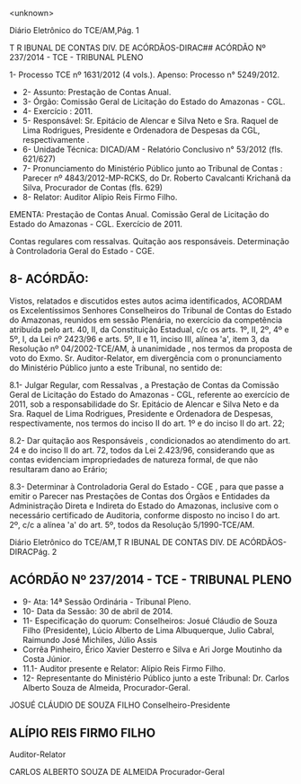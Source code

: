 &lt;unknown&gt;

Diário Eletrônico do TCE/AM,Pág. 1

T R IBUNAL DE CONTAS DIV. DE ACÓRDÃOS-DIRAC## ACÓRDÃO Nº 237/2014 - TCE - TRIBUNAL PLENO

1- Processo TCE nº 1631/2012 (4 vols.). Apenso: Processo n° 5249/2012.

- 2- Assunto: Prestação de Contas Anual.
- 3- Órgão: Comissão Geral de Licitação do Estado do Amazonas - CGL.
- 4- Exercício : 2011.
- 5- Responsável: Sr. Epitácio de Alencar e Silva Neto e Sra. Raquel de Lima Rodrigues, Presidente e Ordenadora de Despesas da CGL, respectivamente .
- 6- Unidade Técnica: DICAD/AM - Relatório Conclusivo n° 53/2012 (fls. 621/627)
- 7-  Pronunciamento  do  Ministério  Público  junto  ao  Tribunal  de  Contas :  Parecer  nº 4843/2012-MP-RCKS, do Dr. Roberto Cavalcanti Krichanã da Silva, Procurador de Contas (fls. 629)
- 8- Relator: Auditor Alípio Reis Firmo Filho.

EMENTA: Prestação de Contas Anual. Comissão  Geral  de  Licitação  do  Estado  do Amazonas - CGL. Exercício de 2011.

Contas  regulares  com  ressalvas. Quitação  aos responsáveis. Determinação à Controladoria Geral do Estado - CGE.

## 8- ACÓRDÃO:

Vistos, relatados e discutidos estes autos acima identificados,  ACORDAM os Excelentíssimos  Senhores  Conselheiros do Tribunal de Contas do Estado do Amazonas, reunidos em sessão Plenária, no exercício da competência atribuída pelo  art. 40, II, da Constituição Estadual, c/c os arts. 1º, II, 2º, 4º e 5º, I, da Lei nº 2423/96 e arts. 5º, II  e  11,  inciso  III,  alínea  'a',  item  3,  da  Resolução  nº  04/2002-TCE/AM, à unanimidade , nos  termos  da  proposta  de  voto  do  Exmo.  Sr.  Auditor-Relator, em divergência com  o pronunciamento do Ministério Público junto a este Tribunal, no sentido de:

8.1- Julgar Regular, com Ressalvas , a Prestação de Contas da Comissão Geral de Licitação do Estado do Amazonas - CGL, referente ao exercício de 2011, sob a responsabilidade  do  Sr.  Epitácio  de  Alencar  e  Silva  Neto  e  da  Sra.  Raquel  de  Lima Rodrigues, Presidente e Ordenadora de Despesas, respectivamente, nos termos do inciso II do art. 1º e do inciso II do art. 22;

8.2-  Dar  quitação  aos  Responsáveis ,  condicionados  ao  atendimento  do art.  24  e  do  inciso  II  do  art.  72,  todos  da  Lei  2.423/96,  considerando  que  as  contas evidenciam impropriedades de natureza formal, de que não resultaram dano ao Erário;

8.3- Determinar à Controladoria Geral do Estado - CGE , para que passe a emitir o Parecer nas Prestações de Contas dos Órgãos e Entidades da Administração Direta  e  Indireta  do  Estado  do  Amazonas,  inclusive  com  o  necessário  certificado  de Auditoria,  conforme  disposto  no  inciso  I  do  art.  2º,  c/c  a  alínea  'a'  do  art.  5º,  todos  da Resolução 5/1990-TCE/AM.

Diário Eletrônico do TCE/AM,T R IBUNAL DE CONTAS DIV. DE ACÓRDÃOS-DIRACPág. 2

## ACÓRDÃO Nº 237/2014 - TCE - TRIBUNAL PLENO

- 9- Ata: 14ª Sessão Ordinária - Tribunal Pleno.
- 10- Data da Sessão: 30 de abril de 2014.
- 11- Especificação do quorum: Conselheiros: Josué Cláudio de Souza Filho (Presidente), Lúcio  Alberto  de  Lima  Albuquerque,  Julio  Cabral,  Raimundo  José  Michiles,  Júlio  Assis
- Corrêa Pinheiro, Érico Xavier Desterro e Silva e Ari Jorge Moutinho da Costa Júnior.
- 11.1- Auditor presente e Relator: Alípio Reis Firmo Filho.
- 12-  Representante  do  Ministério  Público  junto  a  este  Tribunal: Dr. Carlos  Alberto Souza de Almeida, Procurador-Geral.

JOSUÉ CLÁUDIO DE SOUZA FILHO Conselheiro-Presidente

## ALÍPIO REIS FIRMO FILHO

Auditor-Relator

CARLOS ALBERTO SOUZA DE ALMEIDA Procurador-Geral